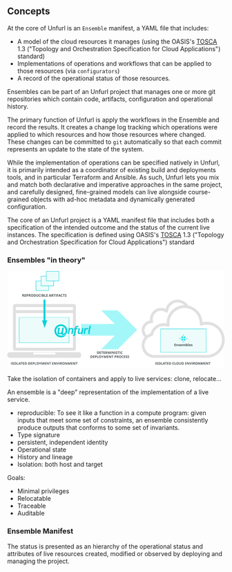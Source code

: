 ## Concepts

At the core of Unfurl is an `Ensemble` manifest, a YAML file that includes:

* A model of the cloud resources it manages (using the OASIS's [TOSCA](tosca) 1.3 ("Topology and Orchestration Specification for Cloud Applications") standard)
* Implementations of operations and workflows that can be applied to those resources (via `configurators`)
* A record of the operational status of those resources.

Ensembles can be part of an Unfurl project that manages one or more git repositories which contain code, artifacts, configuration and operational history. 

The primary function of Unfurl is apply the workflows in the Ensemble and record the results. It creates a change log tracking which operations were applied to which resources and how those resources where changed. These changes can be committed to `git` automatically so that each commit represents an update to the state of the system.

While the implementation of operations can be specified natively in Unfurl, it is primarily intended as a coordinator of existing build and deployments tools, and in particular Terraform and Ansible. As such, Unfurl lets you mix and match both declarative and imperative approaches in the same project, and carefully designed, fine-grained models can live alongside course-grained objects  with ad-hoc metadata and dynamically generated configuration.

The core of an Unfurl project is a YAML manifest file that includes both a specification of the intended outcome and the status of the current live instances. The specification is defined using OASIS's [TOSCA](tosca) 1.3 ("Topology and Orchestration Specification for Cloud Applications") standard 

### Ensembles "in theory"

![diagram](diagram1.svg)

Take the isolation of containers and apply to live services: clone, relocate...  


An ensemble is a "deep" representation of the implementation of a live service.

  * reproducible: To see it like a function in a compute program: given inputs that meet some set of constraints, an ensemble consistently produce outputs that conforms to some set of invariants.
  * Type signature
  * persistent, independent identity
  * Operational state
  * History and lineage
  * Isolation: both host and target

Goals:
  * Minimal privileges
  * Relocatable
  * Traceable
  * Auditable

### Ensemble Manifest

  The status is presented as an hierarchy of the operational status and attributes of live resources created, modified or observed by deploying and managing the project.
